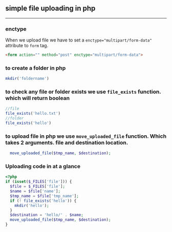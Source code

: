 ## simple file uploading in php

<hr>

### enctype
When we upload file we have to set a `enctype="multipart/form-data"` attribute to `form` tag.

~~~html
<form action="" method="post" enctype="multipart/form-data">
~~~

### to create a folder in php   

~~~php
mkdir('foldername')
~~~

### to check any file or folder exists we use `file_exists` function. which will return boolean

~~~php
//file
file_exists('hello.txt')
//folder
file_exists('hello')
~~~


### to upload file in php we use `move_uploaded_file` function. Which takes 2 arguments. file and destination location.

~~~php
  move_uploaded_file($tmp_name, $destination);
~~~

### Uploading code in at a glance

~~~php
<?php
if (isset($_FILES['file'])) {
  $file = $_FILES['file'];
  $name = $file['name'];
  $tmp_name = $file['tmp_name'];
  if (! file_exists('hello')) {
    mkdir('hello');
  }
  $destination = 'hello/' . $name;
  move_uploaded_file($tmp_name, $destination);
}
~~~

